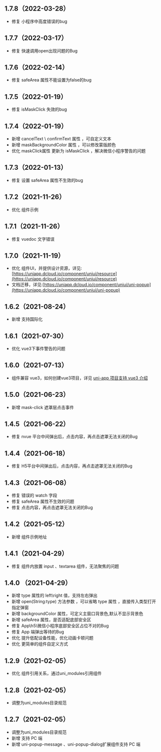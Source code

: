 ## 1.7.8（2022-03-28）
- 修复 小程序中高度错误的bug
## 1.7.7（2022-03-17）
- 修复 快速调用open出现问题的Bug
## 1.7.6（2022-02-14）
- 修复 safeArea 属性不能设置为false的bug
## 1.7.5（2022-01-19）
- 修复 isMaskClick 失效的bug
## 1.7.4（2022-01-19）
- 新增 cancelText \ confirmText 属性 ，可自定义文本
- 新增 maskBackgroundColor 属性 ，可以修改蒙版颜色
- 优化 maskClick属性 更新为 isMaskClick ，解决微信小程序警告的问题
## 1.7.3（2022-01-13）
- 修复 设置 safeArea 属性不生效的bug
## 1.7.2（2021-11-26）
- 优化 组件示例
## 1.7.1（2021-11-26）
- 修复 vuedoc 文字错误
## 1.7.0（2021-11-19）
- 优化 组件UI，并提供设计资源，详见:[https://uniapp.dcloud.io/component/uniui/resource](https://uniapp.dcloud.io/component/uniui/resource)
- 文档迁移，详见:[https://uniapp.dcloud.io/component/uniui/uni-popup](https://uniapp.dcloud.io/component/uniui/uni-popup)
## 1.6.2（2021-08-24）
- 新增 支持国际化
## 1.6.1（2021-07-30）
- 优化 vue3下事件警告的问题
## 1.6.0（2021-07-13）
- 组件兼容 vue3，如何创建vue3项目，详见 [uni-app 项目支持 vue3 介绍](https://ask.dcloud.net.cn/article/37834)
## 1.5.0（2021-06-23）
- 新增 mask-click 遮罩层点击事件
## 1.4.5（2021-06-22）
- 修复 nvue 平台中间弹出后，点击内容，再点击遮罩无法关闭的Bug
## 1.4.4（2021-06-18）
- 修复 H5平台中间弹出后，点击内容，再点击遮罩无法关闭的Bug
## 1.4.3（2021-06-08）
- 修复 错误的 watch 字段
- 修复 safeArea 属性不生效的问题
- 修复 点击内容，再点击遮罩无法关闭的Bug
## 1.4.2（2021-05-12）
- 新增 组件示例地址
## 1.4.1（2021-04-29）
- 修复 组件内放置 input 、textarea 组件，无法聚焦的问题
## 1.4.0 （2021-04-29）
- 新增 type 属性的 left\right 值，支持左右弹出
- 新增 open(String:type) 方法参数 ，可以省略 type 属性 ，直接传入类型打开指定弹窗
- 新增 backgroundColor 属性，可定义主窗口背景色,默认不显示背景色
- 新增 safeArea 属性，是否适配底部安全区
- 修复 App\h5\微信小程序底部安全区占位不对的Bug
- 修复 App 端弹出等待的Bug
- 优化 提升低配设备性能，优化动画卡顿问题
- 优化 更简单的组件自定义方式
## 1.2.9（2021-02-05）
- 优化 组件引用关系，通过uni_modules引用组件
## 1.2.8（2021-02-05）
- 调整为uni_modules目录规范
## 1.2.7（2021-02-05）
- 调整为uni_modules目录规范
- 新增 支持 PC 端
- 新增 uni-popup-message 、uni-popup-dialog扩展组件支持 PC 端
